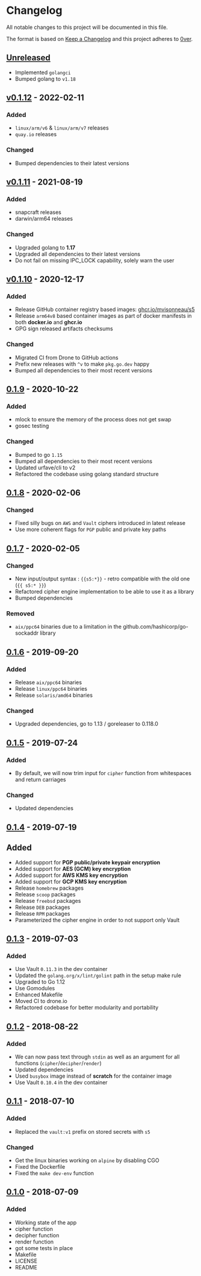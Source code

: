 # Changelog

All notable changes to this project will be documented in this file.

The format is based on [Keep a Changelog](http://keepachangelog.com/en/1.0.0/)
and this project adheres to [0ver](https://0ver.org).

## [Unreleased]

- Implemented `golangci`
- Bumped golang to `v1.18`

## [v0.1.12] - 2022-02-11

### Added

- `linux/arm/v6` & `linux/arm/v7` releases
- `quay.io` releases

### Changed

- Bumped dependencies to their latest versions

## [v0.1.11] - 2021-08-19

### Added

- snapcraft releases
- darwin/arm64 releases

### Changed

- Upgraded golang to **1.17**
- Upgraded all dependencies to their latest versions
- Do not fail on missing IPC_LOCK capability, solely warn the user

## [v0.1.10] - 2020-12-17

### Added

- Release GitHub container registry based images: [ghcr.io/mvisonneau/s5](https://github.com/users/mvisonneau/packages/container/package/s5)
- Release `arm64v8` based container images as part of docker manifests in both **docker.io** and **ghcr.io**
- GPG sign released artifacts checksums

### Changed

- Migrated CI from Drone to GitHub actions
- Prefix new releases with `^v` to make `pkg.go.dev` happy
- Bumped all dependencies to their most recent versions

## [0.1.9] - 2020-10-22

### Added

- mlock to ensure the memory of the process does not get swap
- gosec testing

### Changed

- Bumped to go `1.15`
- Bumped all dependencies to their most recent versions
- Updated urfave/cli to v2
- Refactored the codebase using golang standard structure

## [0.1.8] - 2020-02-06

### Changed

- Fixed silly bugs on `AWS` and `Vault` ciphers introduced in latest release
- Use more coherent flags for `PGP` public and private key paths

## [0.1.7] - 2020-02-05

### Changed

- New input/output syntax : `{{s5:*}}` - retro compatible with the old one (`{{ s5:* }}`)
- Refactored cipher engine implementation to be able to use it as a library
- Bumped dependencies

### Removed

- `aix/ppc64` binaries due to a limitation in the github.com/hashicorp/go-sockaddr library

## [0.1.6] - 2019-09-20

### Added

- Release `aix/ppc64` binaries
- Release `linux/ppc64` binaries
- Release `solaris/amd64` binaries

### Changed

- Upgraded dependencies, go to 1.13 / goreleaser to 0.118.0

## [0.1.5] - 2019-07-24

### Added

- By default, we will now trim input for `cipher` function from whitespaces and return carriages

### Changed

- Updated dependencies

## [0.1.4] - 2019-07-19

## Added

- Added support for **PGP public/private keypair encryption**
- Added support for **AES (GCM) key encryption**
- Added support for **AWS KMS key encryption**
- Added support for **GCP KMS key encryption**
- Release `homebrew` packages
- Release `scoop` packages
- Release `freebsd` packages
- Release `DEB` packages
- Release `RPM` packages
- Parameterized the cipher engine in order to not support only Vault

## [0.1.3] - 2019-07-03

### Added

- Use Vault `0.11.3` in the dev container
- Updated the `golang.org/x/lint/golint` path in the setup make rule
- Upgraded to Go 1.12
- Use Gomodules
- Enhanced Makefile
- Moved CI to drone.io
- Refactored codebase for better modularity and portability

## [0.1.2] - 2018-08-22

### Added

- We can now pass text through `stdin` as well as an argument for all functions (`cipher`/`decipher`/`render`)
- Updated dependencies
- Used `busybox` image instead of **scratch** for the container image
- Use Vault `0.10.4` in the dev container

## [0.1.1] - 2018-07-10

### Added

- Replaced the `vault:v1` prefix on stored secrets with `s5`

### Changed

- Get the linux binaries working on `alpine` by disabling CGO
- Fixed the Dockerfile
- Fixed the `make dev-env` function

## [0.1.0] - 2018-07-09

### Added

- Working state of the app
- cipher function
- decipher function
- render function
- got some tests in place
- Makefile
- LICENSE
- README

[Unreleased]: https://github.com/mvisonneau/s5/compare/v0.1.12...HEAD
[v0.1.12]: https://github.com/mvisonneau/s5/tree/v0.1.12
[v0.1.11]: https://github.com/mvisonneau/s5/tree/v0.1.11
[v0.1.10]: https://github.com/mvisonneau/s5/tree/v0.1.10
[0.1.9]: https://github.com/mvisonneau/s5/tree/0.1.9
[0.1.8]: https://github.com/mvisonneau/s5/tree/0.1.8
[0.1.7]: https://github.com/mvisonneau/s5/tree/0.1.7
[0.1.6]: https://github.com/mvisonneau/s5/tree/0.1.6
[0.1.5]: https://github.com/mvisonneau/s5/tree/0.1.5
[0.1.4]: https://github.com/mvisonneau/s5/tree/0.1.4
[0.1.3]: https://github.com/mvisonneau/s5/tree/0.1.3
[0.1.2]: https://github.com/mvisonneau/s5/tree/0.1.2
[0.1.1]: https://github.com/mvisonneau/s5/tree/0.1.1
[0.1.0]: https://github.com/mvisonneau/s5/tree/0.1.0
